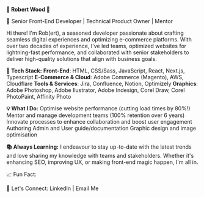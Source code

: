 **🌟 Robert Wood 🌟**

🚀 Senior Front-End Developer | Technical Product Owner | Mentor

Hi there! I'm Rob(ert), a seasoned developer passionate about crafting seamless digital experiences and optimizing e-commerce platforms. With over two decades of experience, I've led teams, optimized websites for lightning-fast performance, and collaborated with senior stakeholders to deliver high-quality solutions that align with business goals.

**🔧 Tech Stack:**
**Front-End**: HTML, CSS/Sass, JavaScript, React, Next.js, Typescript
**E-Commerce & Cloud**: Adobe Commerce (Magento), AWS, Cloudflare
**Tools & Services**: Jira, Confluence, Notion, Optimizely
**Graphics**: Adobe Photoshop, Adobe Ilustrator, Adobe Indesign, Corel Draw, Corel PhotoPaint, Affinity Photo

**💡 What I Do:**
Optimise website performance (cutting load times by 80%!)
Mentor and manage development teams (100% retention over 6 years)
Innovate processes to enhance collaboration and boost user engagement
Authoring Admin and User guide/documentation
Graphic design and image optimisation

**📚 Always Learning:**
I endeavour to stay up-to-date with the latest trends and love sharing my knowledge with teams and stakeholders. Whether it's enhancing SEO, improving UX, or making front-end magic happen, I'm all in.

📈 Fun Fact:


💬 Let's Connect:
LinkedIn | Email Me
